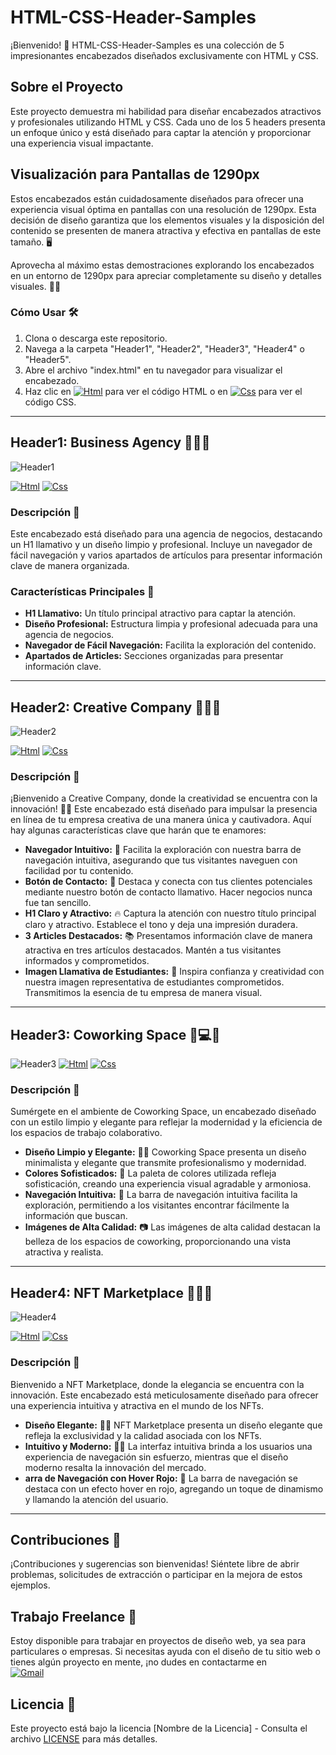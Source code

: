 # HTML-CSS-Header-Samples

¡Bienvenido! 🚀 HTML-CSS-Header-Samples es una colección de 5 impresionantes encabezados diseñados exclusivamente con HTML y CSS.

## Sobre el Proyecto

Este proyecto demuestra mi habilidad para diseñar encabezados atractivos y profesionales utilizando HTML y CSS. Cada uno de los 5 headers presenta un enfoque único y está diseñado para captar la atención y proporcionar una experiencia visual impactante.

## Visualización para Pantallas de 1290px

Estos encabezados están cuidadosamente diseñados para ofrecer una experiencia visual óptima en pantallas con una resolución de 1290px. Esta decisión de diseño garantiza que los elementos visuales y la disposición del contenido se presenten de manera atractiva y efectiva en pantallas de este tamaño. 🖥️

Aprovecha al máximo estas demostraciones explorando los encabezados en un entorno de 1290px para apreciar completamente su diseño y detalles visuales. 🌈✨

### Cómo Usar 🛠️

1. Clona o descarga este repositorio.
2. Navega a la carpeta "Header1", "Header2", "Header3", "Header4" o "Header5".
3. Abre el archivo "index.html" en tu navegador para visualizar el encabezado.
4. Haz clic en [![Html](https://img.shields.io/badge/HTML-white?style=for-the-badge&logo=html5&logoColor=white&labelColor=black&color=%23E34F26)]() para ver el código HTML o en [![Css](https://img.shields.io/badge/css-white?style=for-the-badge&logo=css3&logoColor=white&labelColor=black&color=blue)]() para ver el código CSS.

---

## Header1: Business Agency 🏢💼✨

![Header1](Header1/img/Business_Agency.png)

[![Html](https://img.shields.io/badge/HTML-white?style=for-the-badge&logo=html5&logoColor=white&labelColor=black&color=%23E34F26)](Header1/index.html)
[![Css](https://img.shields.io/badge/css-white?style=for-the-badge&logo=css3&logoColor=white&labelColor=black&color=blue)](Header1/style.css)

### Descripción 📝

Este encabezado está diseñado para una agencia de negocios, destacando un H1 llamativo y un diseño limpio y profesional. Incluye un navegador de fácil navegación y varios apartados de artículos para presentar información clave de manera organizada.

### Características Principales 🌟

- **H1 Llamativo:** Un título principal atractivo para captar la atención.
- **Diseño Profesional:** Estructura limpia y profesional adecuada para una agencia de negocios.
- **Navegador de Fácil Navegación:** Facilita la exploración del contenido.
- **Apartados de Articles:** Secciones organizadas para presentar información clave.

---

## Header2: Creative Company 🎨💡🚀

![Header2](Header2/img/Creative_Company.png)

[![Html](https://img.shields.io/badge/HTML-white?style=for-the-badge&logo=html5&logoColor=white&labelColor=black&color=%23E34F26)](Header2/index.html)
[![Css](https://img.shields.io/badge/css-white?style=for-the-badge&logo=css3&logoColor=white&labelColor=black&color=blue)](Header2/style.css)

### Descripción 📝

¡Bienvenido a Creative Company, donde la creatividad se encuentra con la innovación! 🎨✨ Este encabezado está diseñado para impulsar la presencia en línea de tu empresa creativa de una manera única y cautivadora. Aquí hay algunas características clave que harán que te enamores:

- **Navegador Intuitivo:** 🚀 Facilita la exploración con nuestra barra de navegación intuitiva, asegurando que tus visitantes naveguen con facilidad por tu contenido.
- **Botón de Contacto:** 💬 Destaca y conecta con tus clientes potenciales mediante nuestro botón de contacto llamativo. Hacer negocios nunca fue tan sencillo.
- **H1 Claro y Atractivo:** 🔥 Captura la atención con nuestro título principal claro y atractivo. Establece el tono y deja una impresión duradera.
- **3 Articles Destacados:** 📚 Presentamos información clave de manera atractiva en tres artículos destacados. Mantén a tus visitantes informados y comprometidos.
- **Imagen Llamativa de Estudiantes:** 🌟 Inspira confianza y creatividad con nuestra imagen representativa de estudiantes comprometidos. Transmitimos la esencia de tu empresa de manera visual.

---

## Header3: Coworking Space 🏢💻✨

![Header3](Header3/img/Coworking_Space.png)
[![Html](https://img.shields.io/badge/HTML-white?style=for-the-badge&logo=html5&logoColor=white&labelColor=black&color=%23E34F26)](Header3/index.html)
[![Css](https://img.shields.io/badge/css-white?style=for-the-badge&logo=css3&logoColor=white&labelColor=black&color=blue)](Header3/style.css)

### Descripción 📝

Sumérgete en el ambiente de Coworking Space, un encabezado diseñado con un estilo limpio y elegante para reflejar la modernidad y la eficiencia de los espacios de trabajo colaborativo.

- **Diseño Limpio y Elegante:** 💼✨ Coworking Space presenta un diseño minimalista y elegante que transmite profesionalismo y modernidad.
- **Colores Sofisticados:** 🎨 La paleta de colores utilizada refleja sofisticación, creando una experiencia visual agradable y armoniosa.
- **Navegación Intuitiva:** 🚀 La barra de navegación intuitiva facilita la exploración, permitiendo a los visitantes encontrar fácilmente la información que buscan.
- **Imágenes de Alta Calidad:** 📷 Las imágenes de alta calidad destacan la belleza de los espacios de coworking, proporcionando una vista atractiva y realista.

---
## Header4: NFT Marketplace 💎🚀🎨

![Header4](Header4/img/NFT_Marketplace.png) 

[![Html](https://img.shields.io/badge/HTML-white?style=for-the-badge&logo=html5&logoColor=white&labelColor=black&color=%23E34F26)](Header4/index.html)
[![Css](https://img.shields.io/badge/css-white?style=for-the-badge&logo=css3&logoColor=white&labelColor=black&color=blue)](Header4/style.css)

### Descripción 📝

Bienvenido a NFT Marketplace, donde la elegancia se encuentra con la innovación. Este encabezado está meticulosamente diseñado para ofrecer una experiencia intuitiva y atractiva en el mundo de los NFTs.

- **Diseño Elegante:** 💎✨ NFT Marketplace presenta un diseño elegante que refleja la exclusividad y la calidad asociada con los NFTs.
- **Intuitivo y Moderno:** 🚀💡 La interfaz intuitiva brinda a los usuarios una experiencia de navegación sin esfuerzo, mientras que el diseño moderno resalta la innovación del mercado.
- **arra de Navegación con Hover Rojo:** 🚨 La barra de navegación se destaca con un efecto hover en rojo, agregando un toque de dinamismo y llamando la atención del usuario.

---






## Contribuciones 🤝

¡Contribuciones y sugerencias son bienvenidas! Siéntete libre de abrir problemas, solicitudes de extracción o participar en la mejora de estos ejemplos.

## Trabajo Freelance 💼

Estoy disponible para trabajar en proyectos de diseño web, ya sea para particulares o empresas. Si necesitas ayuda con el diseño de tu sitio web o tienes algún proyecto en mente, ¡no dudes en contactarme en 
<br>
[![Gmail](https://img.shields.io/badge/Email%20personal-white?style=for-the-badge&logo=gmail&logoColor=white&label=ferrancolllopez%40gmail.com&labelColor=black&color=%23EA4335)](ferrancolllopez@gmail.com)


## Licencia 📜

Este proyecto está bajo la licencia [Nombre de la Licencia] - Consulta el archivo [LICENSE](LICENSE) para más detalles.
